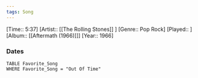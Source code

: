 ```yaml
---
tags: Song  
---
```

[Time:: 5:37]
[Artist:: [[The Rolling Stones]] ]
[Genre:: Pop Rock]
[Played:: ]
[Album:: [[Aftermath (1966)]]]
[Year:: 1966]
### Dates
````dataview
TABLE Favorite_Song
WHERE Favorite_Song = "Out Of Time"
````